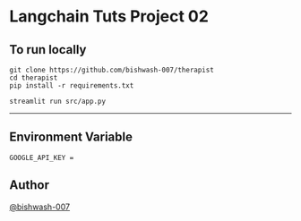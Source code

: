 # Langchain Tuts Project 02

To run locally 
---
```
git clone https://github.com/bishwash-007/therapist
cd therapist
pip install -r requirements.txt

streamlit run src/app.py
```

---
## Environment Variable
```
GOOGLE_API_KEY =
```
## Author
[@bishwash-007](https://github.com/bishwash-007)